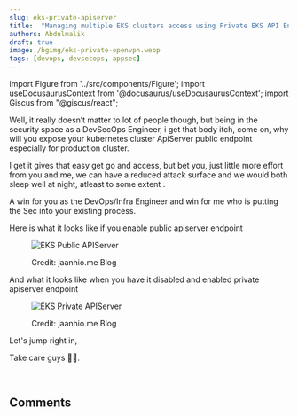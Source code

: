 ```yaml
---
slug: eks-private-apiserver
title:  "Managing multiple EKS clusters access using Private EKS API Endpoint with OpenVPN"
authors: Abdulmalik
draft: true
image: /bgimg/eks-private-openvpn.webp
tags: [devops, devsecops, appsec]
---
```


import Figure from '../src/components/Figure';
import useDocusaurusContext from '@docusaurus/useDocusaurusContext';
import Giscus from "@giscus/react";

Well, it really doesn’t matter to lot of people though, but being in the security space as a DevSecOps Engineer, i get that body itch, come on, why will you expose your kubernetes cluster ApiServer public endpoint especially for production cluster.

I get it gives that easy get go and access, but bet you, just little more effort from you and me, we can have a reduced attack surface and we would both sleep well at night, atleast to some extent .

A win for you as the DevOps/Infra Engineer and win for me who is putting the Sec into your existing process.
<!--truncate-->

Here is what it looks like if you enable public apiserver endpoint

<Figure>
<picture>
  <source type="image/webp" srcset={`${useDocusaurusContext().siteConfig.customFields.imgurl}/bgimg/public-apiserver.webp`} alt="EKS Public APIServer"/>
  <source type="image/jpg" srcset={`${useDocusaurusContext().siteConfig.customFields.imgurl}/bgimg/public-apiserver.png`} alt="EKS Public APIServer"/>
  <img src={`${useDocusaurusContext().siteConfig.customFields.imgurl}/bgimg/public-apiserver.png`} alt="EKS Public APIServer"/>
</picture>
<p style={{ color: 'green' }}>Credit: jaanhio.me Blog</p>
</Figure>


And what it looks like when you have it disabled and enabled private apiserver endpoint

<Figure>
<picture>
  <source type="image/webp" srcset={`${useDocusaurusContext().siteConfig.customFields.imgurl}/bgimg/private-apiserver.webp`} alt="EKS Private APIServer"/>
  <source type="image/jpg" srcset={`${useDocusaurusContext().siteConfig.customFields.imgurl}/bgimg/private-apiserver.png`} alt="EKS Private APIServer"/>
  <img src={`${useDocusaurusContext().siteConfig.customFields.imgurl}/bgimg/private-apiserver.png`} alt="EKS Private APIServer"/>
</picture>
<p style={{ color: 'green' }}>Credit: jaanhio.me Blog</p>
</Figure>

Let's jump right in,


Take care guys 🤞🏽.

<br/>
<h2>Comments</h2>
<Giscus
id="comments"
repo="saintmalik/blog.saintmalik.me"
repoId="MDEwOlJlcG9zaXRvcnkzOTE0MzQyOTI="
category="General"
categoryId="DIC_kwDOF1TQNM4CQ8lN"
mapping="title"
term="Comments"
reactionsEnabled="1"
emitMetadata="0"
inputPosition="top"
theme="preferred_color_scheme"
lang="en"
loading="lazy"
crossorigin="anonymous"
    />
